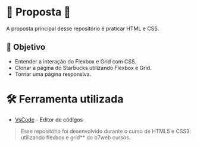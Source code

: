 # 🚀  Proposta  🚀

A proposta principal desse repositório é praticar HTML e CSS.

## [](https://github.com/brunovinicius07/desafio-dio-instagram#-objetvo)🎯  Objetivo

-   Entender a interação do Flexbox e Grid com CSS.
-   Clonar a página do Starbucks utilizando Flexbox e Grid.
-   Tornar uma página responsiva.

# [](https://github.com/brunovinicius07/desafio-dio-instagram#-ferramenta-utilizada)🛠  Ferramenta utilizada

-   [VsCode](https://code.visualstudio.com/)  - Editor de códigos

> Esse repositório foi desenvolvido durante o curso de HTML5 e CSS3: utilizando flexbox e grid** do b7web cursos.
